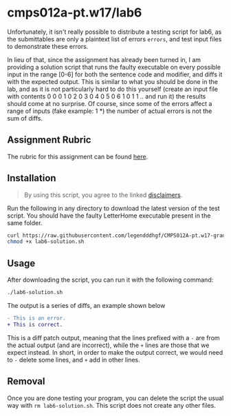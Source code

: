 # cmps012a-pt.w17/lab6

Unfortunately, it isn't really possible to distribute a testing script for lab6,
as the submittables are only a plaintext list of errors `errors`, and test input
files to demonstrate these errors.

In lieu of that, since the assignment has already been turned in, I am providing
a solution script that runs the faulty executable on every possible input in the
range [0-6] for both the sentence code and modifier, and diffs it with the
expected output. This is similar to what you should be done in the lab, and as
it is not particularly hard to do this yourself (create an input file with
contents 0 0 0 1 0 2 0 3 0 4 0 5 0 6 1 0 1 1 .. and run it) the results should
come at no surprise. Of course, since some of the errors affect a range of
inputs (fake example: 1 \*) the number of actual errors is not the sum of diffs.

## Assignment Rubric

The rubric for this assignment can be found [here](RUBRIC.md).

## Installation

> By using this script, you agree to the linked
> [disclaimers](../lib/DISCLAIMER.md).

Run the following in any directory to download the latest version of the test
script. You should have the faulty LetterHome executable present in the same
folder.

```bash
curl https://raw.githubusercontent.com/legendddhgf/CMPS012A-pt.w17-grading-scripts/master/lab6/lab6-solution.sh > lab6-solution.sh
chmod +x lab6-solution.sh
```

## Usage

After downloading the script, you can run it with the following command:

```bash
./lab6-solution.sh
```

The output is a series of diffs, an example shown below

```diff
- This is an error.
+ This is correct.
```

This is a diff patch output, meaning that the lines prefixed with a `-` are
from the actual output (and are incorrect), while the `+` lines are those that
we expect instead. In short, in order to make the output correct, we would need
to `-` delete some lines, and `+` add in other lines.

## Removal

Once you are done testing your program, you can delete the script the usual way
with `rm lab6-solution.sh`. This script does not create any other files.
